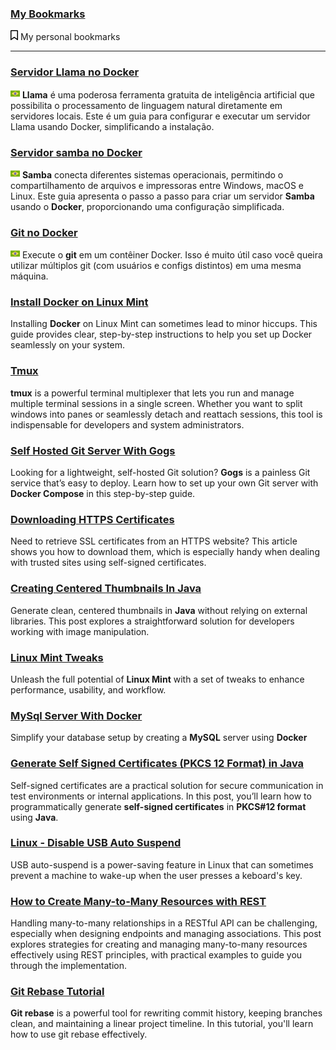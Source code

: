 ### [My Bookmarks](pages/bookmarks/README.md)
<img src="./assets/bookmark-regular.svg" width="12"> My personal bookmarks

---

### [Servidor Llama no Docker](pages/llama-no-docker/README.md)
<img src="./assets/brazil.png" width="15"> **Llama** é uma poderosa ferramenta gratuita de inteligência artificial que possibilita o processamento de linguagem natural diretamente em servidores locais. Este é um guia para configurar e executar um servidor Llama usando Docker, simplificando a instalação.

### [Servidor samba no Docker](pages/samba-from-docker/README.md)
<img src="./assets/brazil.png" width="15"> **Samba** conecta diferentes sistemas operacionais, permitindo o compartilhamento de arquivos e impressoras entre Windows, macOS e Linux. Este guia apresenta o passo a passo para criar um servidor **Samba** usando o **Docker**, proporcionando uma configuração simplificada.

### [Git no Docker](pages/git-from-docker/README.md)
<img src="./assets/brazil.png" width="15"> Execute o **git** em um contêiner Docker. Isso é muito útil caso você queira utilizar múltiplos git (com usuários e configs distintos) em uma mesma máquina.

### [Install Docker on Linux Mint](pages/intall-docker-on-linux-mint/README.md)
Installing **Docker** on Linux Mint can sometimes lead to minor hiccups. This guide provides clear, step-by-step instructions to help you set up Docker seamlessly on your system.

### [Tmux](pages/tmux.md)
**tmux** is a powerful terminal multiplexer that lets you run and manage multiple terminal sessions in a single screen. Whether you want to split windows into panes or seamlessly detach and reattach sessions, this tool is indispensable for developers and system administrators.

### [Self Hosted Git Server With Gogs](pages/how-to-create-a-git-server)
Looking for a lightweight, self-hosted Git solution? **Gogs** is a painless Git service that’s easy to deploy. Learn how to set up your own Git server with **Docker Compose** in this step-by-step guide.

### [Downloading HTTPS Certificates](pages/downloading-certificates/README.md)
Need to retrieve SSL certificates from an HTTPS website? This article shows you how to download them, which is especially handy when dealing with trusted sites using self-signed certificates.

### [Creating Centered Thumbnails In Java](pages/generate-centered-thumbnails-in-java/README.md)
Generate clean, centered thumbnails in **Java** without relying on external libraries. This post explores a straightforward solution for developers working with image manipulation.

### [Linux Mint Tweaks](pages/linux-tweaks/README.md)
Unleash the full potential of **Linux Mint** with a set of tweaks to enhance performance, usability, and workflow.

### [MySql Server With Docker](pages/standalone-mysql-with-docker/README.md)
Simplify your database setup by creating a **MySQL** server using **Docker**

### [Generate Self Signed Certificates (PKCS 12 Format) in Java](pages/generate-self-signed-certificates-in-java/README.md)
Self-signed certificates are a practical solution for secure communication in test environments or internal applications. In this post, you’ll learn how to programmatically generate **self-signed certificates** in **PKCS#12 format** using **Java**.

### [Linux - Disable USB Auto Suspend](pages/linux-disable-usb-auto-suspend/README.md)
USB auto-suspend is a power-saving feature in Linux that can sometimes prevent a machine to wake-up when the user presses a keboard's key.

### [How to Create Many-to-Many Resources with REST](pages/how-to-create-many-to-many-resources-with-rest/README.md)
Handling many-to-many relationships in a RESTful API can be challenging, especially when designing endpoints and managing associations. This post explores strategies for creating and managing many-to-many resources effectively using REST principles, with practical examples to guide you through the implementation.

### [Git Rebase Tutorial](pages/git-rebase-tutorial/README.md)
**Git rebase** is a powerful tool for rewriting commit history, keeping branches clean, and maintaining a linear project timeline. In this tutorial, you'll learn how to use git rebase effectively.
